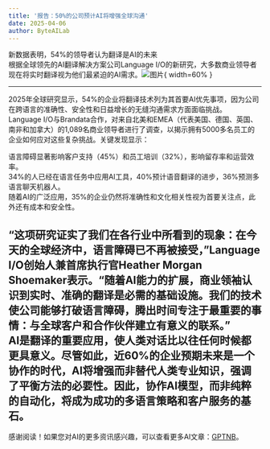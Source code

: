 ```yaml
---
title: '报告：50%的公司预计AI将增强全球沟通'
date: 2025-04-06
author: ByteAILab
---
```


新数据表明，54%的领导者认为翻译是AI的未来  
根据全球领先的AI翻译解决方案公司Language I/O的新研究，大多数商业领导者现在将实时翻译视为他们最紧迫的AI需求。![图片](https://ai-techpark.com/wp-content/uploads/Language-IO.jpg){ width=60% }

---
2025年全球研究显示，54%的企业将翻译技术列为其首要AI优先事项，因为公司在跨语言的准确性、安全性和日益增长的无缝沟通需求方面面临挑战。  
Language I/O与Brandata合作，对来自北美和EMEA（代表美国、德国、英国、南非和加拿大）的1,089名商业领导者进行了调查，以揭示拥有5000多名员工的企业如何应对这些复杂挑战。关键发现显示：

语言障碍显著影响客户支持（45%）和员工培训（32%），影响留存率和运营效率。  
34%的人已经在语言任务中应用AI工具，40%预计语音翻译的进步，36%预测多语言聊天机器人。  
随着AI的广泛应用，35%的企业仍然将准确性和文化相关性视为首要关注点，此外还有成本和安全性。

“这项研究证实了我们在各行业中所看到的现象：在今天的全球经济中，语言障碍已不再被接受，”Language I/O创始人兼首席执行官Heather Morgan Shoemaker表示。“随着AI能力的扩展，商业领袖认识到实时、准确的翻译是必需的基础设施。我们的技术使公司能够打破语言障碍，腾出时间专注于最重要的事情：与全球客户和合作伙伴建立有意义的联系。”  
AI是翻译的重要应用，使人类对话比以往任何时候都更具意义。尽管如此，近60%的企业预期未来是一个协作的时代，AI将增强而非替代人类专业知识，强调了平衡方法的必要性。因此，协作AI模型，而非纯粹的自动化，将成为成功的多语言策略和客户服务的基石。
---
感谢阅读！如果您对AI的更多资讯感兴趣，可以查看更多AI文章：[GPTNB](https://gptnb.com)。